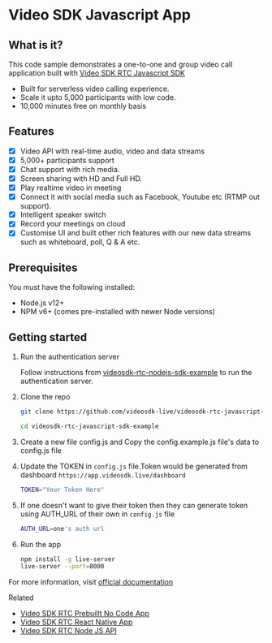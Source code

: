 # Video SDK Javascript App

## What is it?

This code sample demonstrates a one-to-one and group video call application built with [Video SDK RTC Javascript SDK](https://docs.videosdk.live/javascript/guide/video-and-audio-calling-api-sdk/javascript-sdk)

- Built for serverless video calling experience.
- Scale it upto 5,000 participants with low code.
- 10,000 minutes free on monthly basis

## Features

- [x] Video API with real-time audio, video and data streams
- [x] 5,000+ participants support
- [x] Chat support with rich media.
- [x] Screen sharing with HD and Full HD.
- [x] Play realtime video in meeting
- [x] Connect it with social media such as Facebook, Youtube etc (RTMP out support).
- [x] Intelligent speaker switch
- [x] Record your meetings on cloud
- [x] Customise UI and built other rich features with our new data streams such as whiteboard, poll, Q & A etc.

## Prerequisites

You must have the following installed:

- Node.js v12+
- NPM v6+ (comes pre-installed with newer Node versions)

## Getting started

1. Run the authentication server

   Follow instructions from [videosdk-rtc-nodejs-sdk-example](https://github.com/videosdk-live/videosdk-rtc-nodejs-sdk-example) to run the authentication server.

2. Clone the repo

   ```sh
   git clone https://github.com/videosdk-live/videosdk-rtc-javascript-sdk-example.git

   cd videosdk-rtc-javascript-sdk-example
   ```

3. Create a new file config.js and Copy the config.example.js file's data to config.js file

4. Update the TOKEN in `config.js` file.Token would be generated from dashboard `https://app.videosdk.live/dashboard`

   ```bash
   TOKEN="Your Token Here"
   ```

5. If one doesn't want to give their token then they can generate token using AUTH_URL of their own in `config.js` file

   ```bash
   AUTH_URL=one's auth url
   ```

6. Run the app

   ```sh
   npm install -g live-server
   live-server --port=8000
   ```

For more information, visit [official documentation](https://docs.videosdk.live/javascript/guide/video-and-audio-calling-api-sdk/getting-started)

Related

- [Video SDK RTC Prebuillt No Code App](https://github.com/videosdk-live/videosdk-rtc-js-prebuilt-embedded-example)
- [Video SDK RTC React Native App](https://github.com/videosdk-live/videosdk-rtc-react-native-sdk-example)
- [Video SDK RTC Node JS API](https://github.com/videosdk-live/videosdk-rtc-nodejs-sdk-example)

